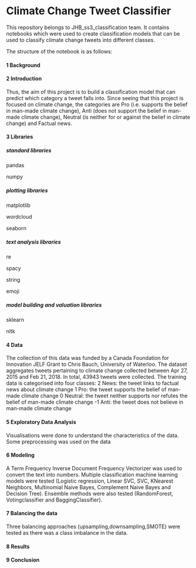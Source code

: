 # Climate Change Tweet Classifier 
This repository belongs to JHB_ss3_classification team. It contains notebooks which were used to create classification models that can be used to classify climate change tweets into different classes.

The structure of the notebook is as follows:

#### 1  Background

#### 2  Introduction
Thus, the aim of this project is to build a classification model that can predict which category a tweet falls into. Since seeing that this project is focused on climate change, the categories are Pro (i.e. supports the belief in man-made climate change), Anti (does not support the belief in man-made climate change), Neutral (is neither for or against the belief in climate change) and Factual news.

#### 3  Libraries
##### standard libraries

pandas

numpy 

##### plotting libraries

matplotlib

wordcloud

seaborn

##### text analysis libraries

re

spacy

string

emoji

##### model building and valuation libraries

sklearn

nltk

#### 4  Data
The collection of this data was funded by a Canada Foundation for Innovation JELF Grant to Chris Bauch, University of Waterloo. The dataset aggregates tweets pertaining to climate change collected between Apr 27, 2015 and Feb 21, 2018. In total, 43943 tweets were collected.
The training data is categorised into four classes: 
2	News: the tweet links to factual news about climate change
1	Pro: the tweet supports the belief of man-made climate change
0	Neutral: the tweet neither supports nor refutes the belief of man-made climate change
-1	Anti: the tweet does not believe in man-made climate change


#### 5  Exploratory Data Analysis
Visualisations were done to understand the characteristics of the data. Some preprocessing was used on the data

#### 6  Modeling
A Term Frequency Inverse Document Frequency Vectorizer was used to convert the text into numbers. 
Multiple classification machine learning models were tested (Logistic regression, Linear SVC, SVC, KNearest Neighbors, Multinomial Naive Bayes, Complement Naive Bayes and Decision Tree). Ensemble methods were also tested (RandomForest, Votingclassifier and BaggingClassifier). 

#### 7  Balancing the data
Three balancing approaches (upsampling,downsampling,SMOTE) were tested as there was a class imbalance in the data. 

#### 8  Results

#### 9  Conclusion
